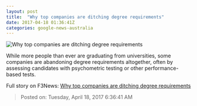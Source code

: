 ```yaml
---
layout: post
title:  "Why top companies are ditching degree requirements"
date: 2017-04-18 01:36:41Z
categories: google-news-australia
---
```


![Why top companies are ditching degree requirements](http://www.abc.net.au/news/image/7340066-1x1-700x700.jpg)

While more people than ever are graduating from universities, some companies are abandoning degree requirements altogether, often by assessing candidates with psychometric testing or other performance-based tests.


Full story on F3News: [Why top companies are ditching degree requirements](http://www.f3nws.com/n/d2BQFD)

> Posted on: Tuesday, April 18, 2017 6:36:41 AM
